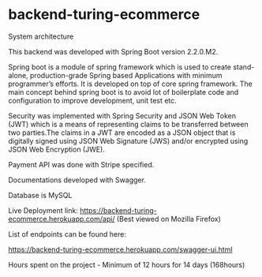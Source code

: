 # backend-turing-ecommerce

System architecture

This backend was developed with Spring Boot version 2.2.0.M2. 

Spring boot is a module of spring framework which is used to create stand-alone, production-grade Spring based Applications with minimum programmer’s efforts. It is developed on top of core spring framework. The main concept behind spring boot is to avoid lot of boilerplate code and configuration to improve development, unit test etc. 

Security was implemented with Spring Security and JSON Web Token (JWT) which is a means of representing claims to be transferred between two parties.The claims in a JWT are encoded as a JSON object that is digitally signed using JSON Web Signature (JWS) and/or encrypted using JSON Web Encryption (JWE).

Payment API was done with Stripe specified.

Documentations developed with Swagger.

Database is MySQL

Live Deployment link: https://backend-turing-ecommerce.herokuapp.com/api/ (Best viewed on Mozilla Firefox)


List of endpoints can be found here:

https://backend-turing-ecommerce.herokuapp.com/swagger-ui.html


Hours spent on the project - Minimum of 12 hours for 14 days (168hours)


